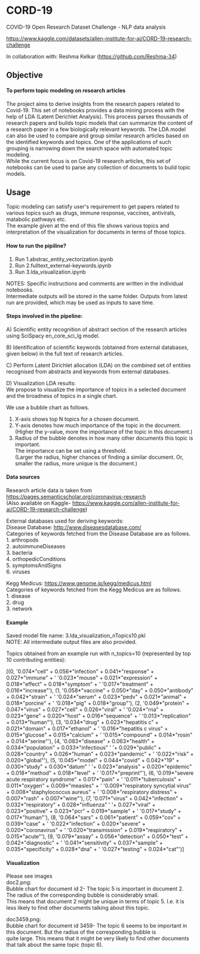 # CORD-19
COVID-19 Open Research Dataset Challenge - NLP data analysis

https://www.kaggle.com/datasets/allen-institute-for-ai/CORD-19-research-challenge

In collaboration with: Reshma Kelkar (https://github.com/Reshma-34)

## Objective
#### To perform topic modeling on research articles
The project aims to derive insights from the research papers related to Covid-19. This set of notebooks provides a data mining process with the help of LDA (Latent Derichlet Analysis). This process parses thousands of research papers and builds topic models that can summarize the content of a research paper in a few biologically relevant keywords. The LDA model can also be used to compare and group similar research articles based on the identified keywords and topics. One of the applications of such grouping is narrowing down the search space with automated topic modeling.<br>
While the current focus is on Covid-19 research articles, this set of notebooks can be used to parse any collection of documents to build topic models.

## Usage

Topic modeling can satisfy user's requirement to get papers related to various topics such as drugs, immune response, vaccines, antivirals, matabolic pathways etc.<br>
The example given at the end of this file shows various topics and interpretation of the visualization for documents in terms of those topics.

#### How to run the pipiline?
1. Run 1.abstrac_entity_vectorization.ipynb<br>
2. Run 2.fulltext_external-keywords.ipynb<br>
3. Run 3.lda_visualization.ipynb<br>

NOTES:
Specific instructions and comments are written in the individual notebooks.<br>
Intermediate outputs will be stored in the same folder. Outputs from latest run are provided, which may be used as inputs to save time.<br>


#### Steps involved in the pipeline:

A) Scientific entity recognition of abstract section of the research articles using SciSpacy en_core_sci_lg model.<br>

B) Identification of scientific keywords (obtained from external databases, given below) in the full text of research articles.<br>

C) Perform Latent Dirichlet allocation (LDA) on the combined set of entities recognised from abstracts and keywords from external databases.<br>

D) Visualization LDA results:<br>
   We propose to visualize the importance of topics in a selected document and the broadness of topics in a single chart.<br>
   
   We use a bubble chart as follows.<br>

   1. X-axis shows top N topics for a chosen document.<br>
   2. Y-axis denotes how much importance of the topic in the document.<br>
      (Higher the y-value, more the importance of the topic in this document.)<br>
   3. Radius of the bubble denotes in how many other documents this topic is important.<br>
      The importance can be set using a threshold.<br>
      (Larger the radius, higher chances of finding a similar document. Or, smaller the radius, more unique is the document.)<br>

#### Data sources
Research article data is taken from https://pages.semanticscholar.org/coronavirus-research<br>
(Also available on Kaggle- https://www.kaggle.com/allen-institute-for-ai/CORD-19-research-challenge)<br>

External databases used for deriving keywords:<br>
Disease Database: http://www.diseasesdatabase.com/<br>
	Categories of keywords fetched from the Disease Database are as follows.<br>
	1. arthropods<br>
	2. autoimmuneDiseases<br>
	3. bacteria<br>
	4. orthopedicConditions<br>
	5. symptomsAndSigns<br>
	6. viruses<br>

Kegg Medicus: https://www.genome.jp/kegg/medicus.html<br>
	Categories of keywords fetched from the Kegg Medicus are as follows.<br>
	1. disease<br>
	2. drug<br>
	3. network<br>

#### Example
Saved model file name: 3.lda_visualization_nTopics10.pkl<br>
NOTE: All intermediate output files are also provided.<br>

Topics obtained from an example run with n_topics=10 (represented by top 10 contributing entities):<br>

[(0,
  '0.074*"cell" + 0.056*"infection" + 0.041*"response" + 0.027*"immune" + '
  '0.023*"mouse" + 0.021*"expression" + 0.018*"effect" + 0.018*"symptom" + '
  '0.017*"treatment" + 0.016*"increase"'),
 (1,
  '0.058*"vaccine" + 0.050*"day" + 0.050*"antibody" + 0.042*"strain" + '
  '0.024*"serum" + 0.023*"pedv" + 0.021*"animal" + 0.018*"porcine" + '
  '0.018*"pig" + 0.018*"group"'),
 (2,
  '0.049*"protein" + 0.047*"virus" + 0.027*"cell" + 0.026*"viral" + '
  '0.024*"rna" + 0.023*"gene" + 0.020*"host" + 0.016*"sequence" + '
  '0.013*"replication" + 0.013*"human"'),
 (3,
  '0.034*"drug" + 0.023*"hepatitis c" + 0.021*"domain" + 0.017*"ethanol" + '
  '0.016*"hepatitis c virus" + 0.015*"glucose" + 0.015*"calcium" + '
  '0.015*"compound" + 0.014*"rosin" + 0.014*"serine"'),
 (4,
  '0.083*"disease" + 0.063*"health" + 0.034*"population" + 0.033*"infectious" '
  '+ 0.029*"public" + 0.028*"country" + 0.026*"human" + 0.023*"pandemic" + '
  '0.022*"risk" + 0.020*"global"'),
 (5,
  '0.045*"model" + 0.044*"covid" + 0.042*"19" + 0.030*"study" + 0.030*"datum" '
  '+ 0.023*"analysis" + 0.020*"epidemic" + 0.018*"method" + 0.018*"level" + '
  '0.017*"preprint"'),
 (6,
  '0.019*"severe acute respiratory syndrome" + 0.017*"pain" + '
  '0.011*"tuberculosis" + 0.011*"oxygen" + 0.009*"measles" + '
  '0.009*"respiratory syncytial virus" + 0.008*"staphylococcus aureus" + '
  '0.008*"respiratory distress" + 0.007*"rash" + 0.007*"wine"'),
 (7,
  '0.071*"virus" + 0.042*"infection" + 0.032*"respiratory" + 0.028*"influenza" '
  '+ 0.027*"viral" + 0.023*"positive" + 0.023*"pcr" + 0.019*"sample" + '
  '0.017*"study" + 0.017*"human"'),
 (8,
  '0.064*"sars" + 0.061*"patient" + 0.059*"cov" + 0.039*"case" + '
  '0.022*"infection" + 0.020*"severe" + 0.020*"coronavirus" + '
  '0.020*"transmission" + 0.019*"respiratory" + 0.015*"acute"'),
 (9,
  '0.079*"assay" + 0.056*"detection" + 0.050*"test" + 0.042*"diagnostic" + '
  '0.041*"sensitivity" + 0.037*"sample" + 0.035*"specificity" + 0.028*"dna" + '
  '0.027*"testing" + 0.024*"cat"')]

#### Visualization
Please see images<br>
doc2.png:<br>
Bubble chart for document id 2- The topic 5 is important in document 2. The radius of the corresponding bubble is considerably small.<br>
This means that document 2 might be unique in terms of topic 5. I.e. it is less likely to find other documents talking about this topic.<br>

doc3459.png:<br>
Bubble chart for document id 3459- The topic 6 seems to be important in this document. But the radius of the corresponding bubble is<br>
quite large. This means that it might be very likely to find other documents that talk about the same topic (topic 6).<br>


